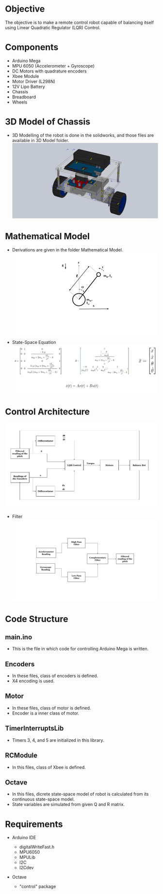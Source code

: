 # Objective

The objective is to make a remote control robot capable of balancing itself using Linear Quadratic Regulator (LQR) Control.

# Components
- Arduino Mega
- MPU 6050 (Accelerometer + Gyroscope)
- DC Motors with quadrature encoders
- Xbee Module 
- Motor Driver (L298N)
- 12V Lipo Battery
- Chassis
- Breadboard
- Wheels

# 3D Model of Chassis
- 3D Modelling of the robot is done in the solidworks, and those files are available in 3D Model folder.
![](images/BalanceBotModel.JPG)

# Mathematical Model
- Derivations are given in the folder Mathematical Model.
![](images/Model.png)

- State-Space Equation
![](images/StateSpaceEquation.png)

# Control Architecture
![](images/ControlArchitecture.png)

- Filter
![](images/Filters.png)

# Code Structure

## main.ino
- This is the file in which code for controlling Arduino Mega is written.

## Encoders
- In these files, class of encoders is defined.  
- X4 encoding is used.

## Motor
- In these files, class of motor is defined.
- Encoder is a inner class of motor.

## TimerInterruptsLib
- Timers 3, 4, and 5 are initialized in this library.

## RCModule
- In this files, class of Xbee is defined.

## Octave
- In this files, dicrete state-space model of robot is calculated from its continuous state-space model.
- State variables are simulated from given Q and R matrix.

# Requirements
- Arduino IDE
  - digitalWriteFast.h
  - MPU6050
  - MPULib
  - I2C
  - I2Cdev
  
- Octave
  - "control" package
